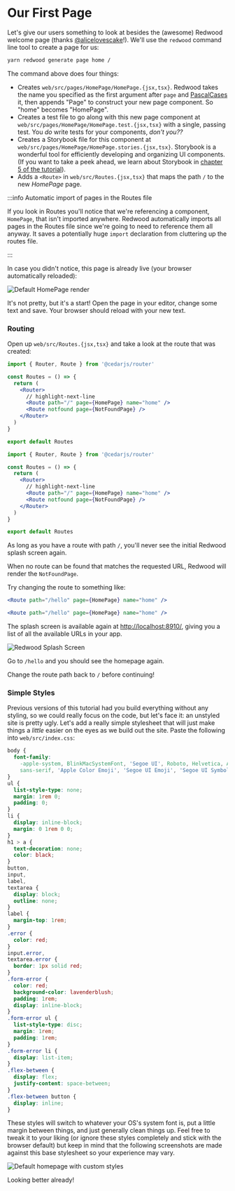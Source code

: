 # Our First Page

Let's give our users something to look at besides the (awesome) Redwood welcome page (thanks [@alicelovescake](https://github.com/alicelovescake)!). We'll use the `redwood` command line tool to create a page for us:

```bash
yarn redwood generate page home /
```

The command above does four things:

- Creates `web/src/pages/HomePage/HomePage.{jsx,tsx}`. Redwood takes the name you specified as the first argument after `page` and [PascalCases](https://techterms.com/definition/pascalcase) it, then appends "Page" to construct your new page component. So "home" becomes "HomePage".
- Creates a test file to go along with this new page component at `web/src/pages/HomePage/HomePage.test.{jsx,tsx}` with a single, passing test. You _do_ write tests for your components, _don't you??_
- Creates a Storybook file for this component at `web/src/pages/HomePage/HomePage.stories.{jsx,tsx}`. Storybook is a wonderful tool for efficiently developing and organizing UI components. (If you want to take a peek ahead, we learn about Storybook in [chapter 5 of the tutorial](../chapter5/storybook.md)).
- Adds a `<Route>` in `web/src/Routes.{jsx,tsx}` that maps the path `/` to the new _HomePage_ page.

:::info Automatic import of pages in the Routes file

If you look in Routes you'll notice that we're referencing a component, `HomePage`, that isn't imported anywhere. Redwood automatically imports all pages in the Routes file since we're going to need to reference them all anyway. It saves a potentially huge `import` declaration from cluttering up the routes file.

:::

In case you didn't notice, this page is already live (your browser automatically reloaded):

![Default HomePage render](https://user-images.githubusercontent.com/300/148600239-6a147031-74bb-43e8-b4ef-776b4e2a2cc5.png)

It's not pretty, but it's a start! Open the page in your editor, change some text and save. Your browser should reload with your new text.

### Routing

Open up `web/src/Routes.{jsx,tsx}` and take a look at the route that was created:

<Tabs groupId="js-ts">
<TabItem value="js" label="JavaScript">

```jsx title="web/src/Routes.jsx"
import { Router, Route } from '@cedarjs/router'

const Routes = () => {
  return (
    <Router>
      // highlight-next-line
      <Route path="/" page={HomePage} name="home" />
      <Route notfound page={NotFoundPage} />
    </Router>
  )
}

export default Routes
```

</TabItem>
<TabItem value="ts" label="TypeScript">

```jsx title="web/src/Routes.tsx"
import { Router, Route } from '@cedarjs/router'

const Routes = () => {
  return (
    <Router>
      // highlight-next-line
      <Route path="/" page={HomePage} name="home" />
      <Route notfound page={NotFoundPage} />
    </Router>
  )
}

export default Routes
```

</TabItem>
</Tabs>

As long as you have a route with path `/`, you'll never see the initial Redwood splash screen again.

When no route can be found that matches the requested URL, Redwood will render the `NotFoundPage`.

Try changing the route to something like:

<Tabs groupId="js-ts">
<TabItem value="js" label="JavaScript">

```jsx
<Route path="/hello" page={HomePage} name="home" />
```

</TabItem>
<TabItem value="ts" label="TypeScript">

```jsx
<Route path="/hello" page={HomePage} name="home" />
```

</TabItem>
</Tabs>

The splash screen is available again at [http://localhost:8910/](http://localhost:8910/), giving you a list of all the available URLs in your app.

![Redwood Splash Screen](https://user-images.githubusercontent.com/17789536/160120107-1157af8e-4cbd-4ec8-b3aa-8adb28ea6eaf.png)

Go to `/hello` and you should see the homepage again.

Change the route path back to `/` before continuing!

### Simple Styles

Previous versions of this tutorial had you build everything without any styling, so we could really focus on the code, but let's face it: an unstyled site is pretty ugly. Let's add a really simple stylesheet that will just make things a _little_ easier on the eyes as we build out the site. Paste the following into `web/src/index.css`:

```css title="web/src/index.css"
body {
  font-family:
    -apple-system, BlinkMacSystemFont, 'Segoe UI', Roboto, Helvetica, Arial,
    sans-serif, 'Apple Color Emoji', 'Segoe UI Emoji', 'Segoe UI Symbol';
}
ul {
  list-style-type: none;
  margin: 1rem 0;
  padding: 0;
}
li {
  display: inline-block;
  margin: 0 1rem 0 0;
}
h1 > a {
  text-decoration: none;
  color: black;
}
button,
input,
label,
textarea {
  display: block;
  outline: none;
}
label {
  margin-top: 1rem;
}
.error {
  color: red;
}
input.error,
textarea.error {
  border: 1px solid red;
}
.form-error {
  color: red;
  background-color: lavenderblush;
  padding: 1rem;
  display: inline-block;
}
.form-error ul {
  list-style-type: disc;
  margin: 1rem;
  padding: 1rem;
}
.form-error li {
  display: list-item;
}
.flex-between {
  display: flex;
  justify-content: space-between;
}
.flex-between button {
  display: inline;
}
```

These styles will switch to whatever your OS's system font is, put a little margin between things, and just generally clean things up. Feel free to tweak it to your liking (or ignore these styles completely and stick with the browser default) but keep in mind that the following screenshots are made against this base stylesheet so your experience may vary.

![Default homepage with custom styles](https://user-images.githubusercontent.com/300/148600516-f8e048aa-451f-46f0-9749-078d63fe7b07.png)

Looking better already!
